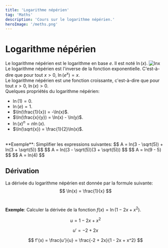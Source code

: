 ```yaml
---
title: 'Logarithme népérien'
tag: 'Maths'
description: 'Cours sur le logarithme népérien.'
heroImage: '/meths.png'
---
```


# Logarithme népérien
Le logarithme népérien est le logarithme en base $e$. Il est noté $\ln(x)$.
![lnx](/lnx.png)
<br />
Le logarithme népérien est l'inverse de la fonction exponentielle. C'est-à-dire que pour tout $x > 0$, $\ln(e^x) = x$.
<br />
Le logarithme népérien est une fonction croissante, c'est-à-dire que pour tout $x > 0$, $\ln(x) > 0$.
<br />
Quelques propriétés du logarithme népérien:
- $\ln(1) = 0$.
- $\ln(e) = 1$.
- $\ln(\frac{1}{x}) = -\ln(x)$.
- $\ln(\frac{x}{y}) = \ln(x) - \ln(y)$.
- $\ln(x)^n = n\ln(x)$.
- $\ln(\sqrt{x}) = \frac{1}{2}\ln(x)$.
<br />
**Exemple**: Simplifier les expressions suivantes:
$$
A = ln(3 - \sqrt(5)) + ln(3 + \sqrt(5))
$$
$$
A = ln((3 - \sqrt(5))(3 + \sqrt(5)))
$$
$$
A = ln(9 - 5)
$$
$$
A = ln(4)
$$

## Dérivation

La dérivée du logarithme népérien est donnée par la formule suivante:
$$  
\ln(x) = \frac{1}{x}
$$
<br />

**Exemple**: Calculer la dérivée de la fonction $f(x) = \ln(1 - 2x + x^2)$.

$$
u = 1 - 2x + x^2
$$

$$
u' = -2 + 2x
$$

$$
f'(x) = \frac{u'}{u} = \frac{-2 + 2x}{1 - 2x + x^2}
$$

<br />

